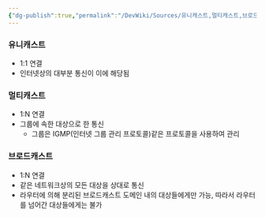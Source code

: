 ```yaml
---
{"dg-publish":true,"permalink":"/DevWiki/Sources/유니캐스트,멀티캐스트,브로드캐스트/","noteIcon":"","created":"2024-10-06T14:30:13.000+09:00","updated":"2025-07-19T22:58:36.000+09:00"}
---
```


### 유니캐스트
- 1:1 연결
- 인터넷상의 대부분 통신이 이에 해당됨
### 멀티캐스트
- 1:N 연결
- 그룹에 속한 대상으로 한 통신
    - 그룹은 IGMP(인터넷 그룹 관리 프로토콜)같은 프로토콜을 사용하여 관리
### 브로드캐스트
- 1:N 연결
- 같은 네트워크상의 모든 대상을 상대로 통신
- 라우터에 의해 분리된 브로드캐스트 도메인 내의 대상들에게만 가능, 따라서 라우터를 넘어간 대상들에게는 불가